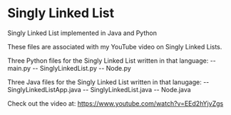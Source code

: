 # Singly Linked List
Singly Linked List implemented in Java and Python

These files are associated with my YouTube video on Singly Linked Lists.

Three Python files for the Singly Linked List written in that language:
-- main.py
-- SinglyLinkedList.py
-- Node.py

Three Java files for the Singly Linked List written in that lanugage:
-- SinglyLinkedListApp.java
-- SinglyLinkedList.java
-- Node.java

Check out the video at: https://www.youtube.com/watch?v=EEd2hYjvZgs
